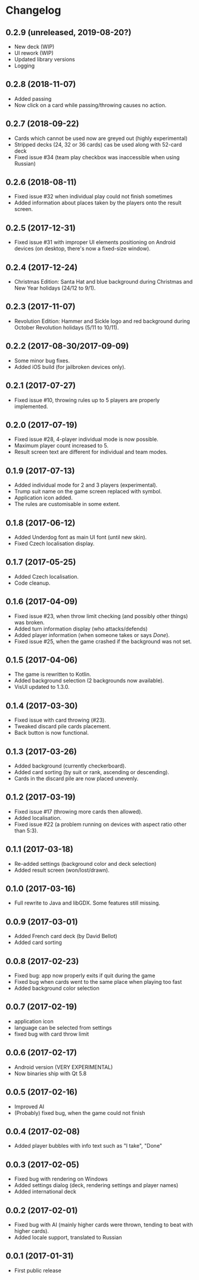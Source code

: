 # Changelog

## 0.2.9 (unreleased, 2019-08-20?)
- New deck (WIP)
- UI rework (WIP)
- Updated library versions
- Logging

## 0.2.8 (2018-11-07)
  - Added passing
  - Now click on a card while passing/throwing causes no action.

## 0.2.7 (2018-09-22)
  - Cards which cannot be used now are greyed out (highly experimental)
  - Stripped decks (24, 32 or 36 cards) cas be used along with 52-card deck
  - Fixed issue #34 (team play checkbox was inaccessible when using Russian)

## 0.2.6 (2018-08-11)
  - Fixed issue #32 when individual play could not finish sometimes
  - Added information about places taken by the players onto the result screen.

## 0.2.5 (2017-12-31)
  - Fixed issue #31 with improper UI elements positioning on Android devices (on desktop, there's now a fixed-size window).

## 0.2.4 (2017-12-24)
  - Christmas Edition: Santa Hat and blue background during Christmas and New Year holidays (24/12 to 9/1).

## 0.2.3 (2017-11-07)
  - Revolution Edition: Hammer and Sickle logo and red background during October Revolution holidays (5/11 to 10/11).

## 0.2.2 (2017-08-30/2017-09-09)
  - Some minor bug fixes.
  - Added iOS build (for jailbroken devices only).

## 0.2.1 (2017-07-27)
  - Fixed issue #10, throwing rules up to 5 players are properly implemented.

## 0.2.0 (2017-07-19)
  - Fixed issue #28, 4-player individual mode is now possible. 
  - Maximum player count increased to 5.
  - Result screen text are different for individual and team modes.

## 0.1.9 (2017-07-13)
  - Added individual mode for 2 and 3 players (experimental).
  - Trump suit name on the game screen replaced with symbol.
  - Application icon added.
  - The rules are customisable in some extent.

## 0.1.8 (2017-06-12)
  - Added Underdog font as main UI font (until new skin).
  - Fixed Czech localisation display.

## 0.1.7 (2017-05-25)
  - Added Czech localisation.
  - Code cleanup.

## 0.1.6 (2017-04-09)
  - Fixed issue #23, when throw limit checking (and possibly other things) was broken.
  - Added turn information display (who attacks/defends)
  - Added player information (when someone takes or says _Done_).
  - Fixed issue #25, when the game crashed if the background was not set.

## 0.1.5 (2017-04-06)
  - The game is rewritten to Kotlin.
  - Added background selection (2 backgrounds now available).
  - VisUI updated to 1.3.0.

## 0.1.4 (2017-03-30)
  - Fixed issue with card throwing (#23).
  - Tweaked discard pile cards placement.
  - Back button is now functional.

## 0.1.3 (2017-03-26)
  - Added background (currently checkerboard).
  - Added card sorting (by suit or rank, ascending or descending).
  - Cards in the discard pile are now placed unevenly.

## 0.1.2 (2017-03-19)
  - Fixed issue #17 (throwing more cards then allowed).
  - Added localisation.
  - Fixed issue #22 (a problem running on devices with aspect ratio other than 5:3).

## 0.1.1 (2017-03-18)
  - Re-added settings (background color and deck selection)
  - Added result screen (won/lost/drawn).

## 0.1.0 (2017-03-16)
  - Full rewrite to Java and libGDX. Some features still missing.

## 0.0.9 (2017-03-01)
  - Added French card deck (by David Bellot)
  - Added card sorting

## 0.0.8 (2017-02-23)
  - Fixed bug: app now properly exits if quit during the game
  - Fixed bug when cards went to the same place when playing too fast
  - Added background color selection

## 0.0.7 (2017-02-19)
  - application icon
  - language can be selected from settings
  - fixed bug with card throw limit

## 0.0.6 (2017-02-17)
  - Android version (VERY EXPERIMENTAL)
  - Now binaries ship with Qt 5.8

## 0.0.5 (2017-02-16)
  - Improved AI
  - (Probably) fixed bug, when the game could not finish

## 0.0.4 (2017-02-08)
  - Added player bubbles with info text such as "I take", "Done"

## 0.0.3 (2017-02-05)
  - Fixed bug with rendering on Windows
  - Added settings dialog (deck, rendering settings and player names)
  - Added international deck

## 0.0.2 (2017-02-01)
  - Fixed bug with AI (mainly higher cards were thrown, tending to beat with higher cards).
  - Added locale support, translated to Russian

## 0.0.1 (2017-01-31)
  - First public release
